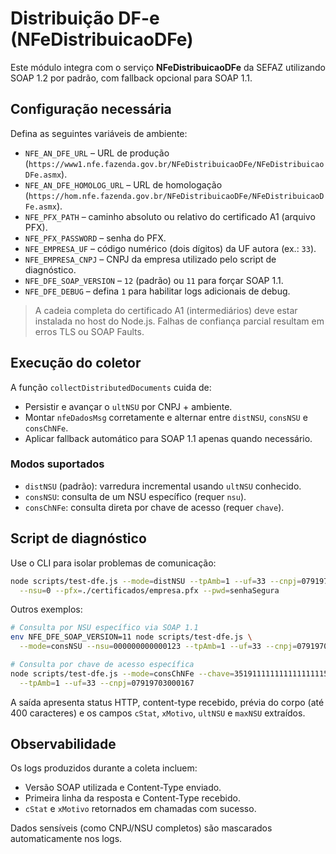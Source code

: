 # Distribuição DF-e (NFeDistribuicaoDFe)

Este módulo integra com o serviço **NFeDistribuicaoDFe** da SEFAZ utilizando SOAP 1.2 por padrão, com fallback opcional para SOAP 1.1.

## Configuração necessária

Defina as seguintes variáveis de ambiente:

- `NFE_AN_DFE_URL` – URL de produção (`https://www1.nfe.fazenda.gov.br/NFeDistribuicaoDFe/NFeDistribuicaoDFe.asmx`).
- `NFE_AN_DFE_HOMOLOG_URL` – URL de homologação (`https://hom.nfe.fazenda.gov.br/NFeDistribuicaoDFe/NFeDistribuicaoDFe.asmx`).
- `NFE_PFX_PATH` – caminho absoluto ou relativo do certificado A1 (arquivo PFX).
- `NFE_PFX_PASSWORD` – senha do PFX.
- `NFE_EMPRESA_UF` – código numérico (dois dígitos) da UF autora (ex.: `33`).
- `NFE_EMPRESA_CNPJ` – CNPJ da empresa utilizado pelo script de diagnóstico.
- `NFE_DFE_SOAP_VERSION` – `12` (padrão) ou `11` para forçar SOAP 1.1.
- `NFE_DFE_DEBUG` – defina `1` para habilitar logs adicionais de debug.

> A cadeia completa do certificado A1 (intermediários) deve estar instalada no host do Node.js. Falhas de confiança parcial resultam em erros TLS ou SOAP Faults.

## Execução do coletor

A função `collectDistributedDocuments` cuida de:

- Persistir e avançar o `ultNSU` por CNPJ + ambiente.
- Montar `nfeDadosMsg` corretamente e alternar entre `distNSU`, `consNSU` e `consChNFe`.
- Aplicar fallback automático para SOAP 1.1 apenas quando necessário.

### Modos suportados

- `distNSU` (padrão): varredura incremental usando `ultNSU` conhecido.
- `consNSU`: consulta de um NSU específico (requer `nsu`).
- `consChNFe`: consulta direta por chave de acesso (requer `chave`).

## Script de diagnóstico

Use o CLI para isolar problemas de comunicação:

```bash
node scripts/test-dfe.js --mode=distNSU --tpAmb=1 --uf=33 --cnpj=07919703000167 \
  --nsu=0 --pfx=./certificados/empresa.pfx --pwd=senhaSegura
```

Outros exemplos:

```bash
# Consulta por NSU específico via SOAP 1.1
env NFE_DFE_SOAP_VERSION=11 node scripts/test-dfe.js \
  --mode=consNSU --nsu=000000000000123 --tpAmb=1 --uf=33 --cnpj=07919703000167

# Consulta por chave de acesso específica
node scripts/test-dfe.js --mode=consChNFe --chave=35191111111111111111550010000012345678901234 \
  --tpAmb=1 --uf=33 --cnpj=07919703000167
```

A saída apresenta status HTTP, content-type recebido, prévia do corpo (até 400 caracteres) e os campos `cStat`, `xMotivo`, `ultNSU` e `maxNSU` extraídos.

## Observabilidade

Os logs produzidos durante a coleta incluem:

- Versão SOAP utilizada e Content-Type enviado.
- Primeira linha da resposta e Content-Type recebido.
- `cStat` e `xMotivo` retornados em chamadas com sucesso.

Dados sensíveis (como CNPJ/NSU completos) são mascarados automaticamente nos logs.
